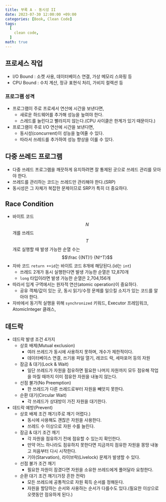 ```yaml
---
title: 부록 A - 동시성 II
date: 2023-07-30 12:00:00 +09:00
categories: [Book, Clean Code]
tags:
  [
    clean code,
  ]
math: true
---
```

## 프로세스 작업
- I/O Bound : 소켓 사용, 데이터베이스 연결, 가상 메모리 스와핑 등
- CPU Bound : 수치 계산, 정규 표현식 처리, 가비지 컬렉션 등

### 프로그램 성격
- 프로그램이 주로 프로세서 연산에 시간을 보낸다면,
  - 새로운 하드웨어를 추가해 성능을 높여야 한다.
  - 스레드를 늘린다고 빨라지지 않는다.(CPU 사이클은 한계가 있기 때문이다.)
- 프로그램이 주로 I/O 연산에 시간을 보낸다면,
  - 동시성(concurrent)이 성능을 높여줄 수 있다.
  - 따라서 쓰레드를 추가하여 성능 향상을 이룰 수 있다.

## 다중 쓰레드 프로그램
- 다중 쓰레드 프로그램을 깨끗하게 유지하려면 잘 통제된 곳으로 쓰레드 관리를 모아야 한다.
- 쓰레드를 관리하는 코드는 쓰레드만 관리해야 한다.(SRP)
- 동시성은 그 자체가 복잡한 문제이므로 SRP가 특히 더 중요하다.

## Race Condition
- 바이트 코드 $$N$$개를 쓰레드 $$T$$개로 실행할 때 발생 가능한 순열 수는 $$\frac {(NT)!} {N!^T}$$
- 자바 코드 `return ++id`는 바이트 코드 8개에 해당된다.(id는 `int`)
  - 쓰레드 2개가 동시 실행한다면 발생 가능한 순열은 12,870개
  - `long` 타입이라면 발생 가능한 순열은 2,704,156개
- 따라서 임계 구역에서는 원자적 연산(atomic operation)이 중요하다.
  - 공유 객체/값이 있는 곳, 동시 읽기/수정 문제를 일으킬 소지가 있는 코드를 알아야 한다.
- 자바에서 동기적 실행을 위해 `synchronized` 키워드, Executor 프레임워크, AtomicInteger 클래스, 

## 데드락
- 데드락 발생 조건 4가지
  - 상호 배제(Mutual exclusion)
    - 여러 쓰레드가 동시에 사용하지 못하며, 개수가 제한적이다.
    - 데이터베이스 연결, 쓰기용 파일 열기, 레코드 락, 세마포어 등의 자원
  - 잠금 & 대기(Lock & Wait)
    - 일단 쓰레드가 자원을 점유하면 필요한 나머지 자원까지 모두 점유해 작업을 마칠 때까지 이미 점유한 자원을 내놓지 않는다.
  - 선점 불가(No Preemption)
    - 한 쓰레드가 다른 쓰레드로부터 자원을 빼앗지 못한다.
  - 순환 대기(Circular Wait)
    - 각 쓰레드가 상대방이 가진 자원을 대기한다.
- 데드락 예방(Prevent)
  - 상호 배제 조건 깨기(주로 깨기 어렵다.)
    - 동시에 사용해도 괜찮은 자원을 사용한다.
    - 쓰레드 수 이상으로 자원 수를 늘린다.
  - 잠금 & 대기 조건 깨기
    - 각 자원을 점유하기 전에 점유할 수 있는지 확인한다.
    - 만약 어느 하나라도 점유하지 못한다면 지금까지 점유한 자원을 몽땅 내놓고 처음부터 다시 시작한다.
    - 기아(Starvation), 라이브락(Livelock) 문제가 발생할 수 있다.
  - 선점 불가 조건 깨기
    - 필요한 자원이 잠겼다면 자원을 소유한 쓰레드에게 풀어달라 요청한다.
  - 순환 대기 조건 깨기(가장 흔한 전략)
    - 모든 쓰레드에 공통적으로 자원 획득 순서를 정해둔다.
    - 자원을 할당하는 순서와 사용하는 순서가 다를수도 있다.(필요한 이상으로 오랫동안 점유하게 된다.)
